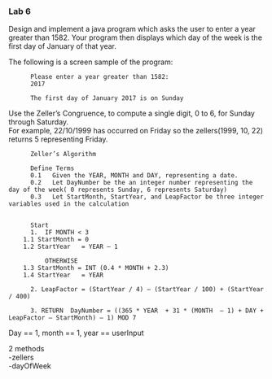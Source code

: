 ### Lab 6

Design and implement a java program which asks the user to enter a year greater than 1582. Your program then displays which day of the week is the first day of January of that year.

The following is a screen sample of the program:

          Please enter a year greater than 1582:
          2017

          The first day of January 2017 is on Sunday



Use the Zeller’s Congruence, to compute a single digit, 0 to 6, for Sunday through Saturday.  
For example, 22/10/1999 has occurred on Friday so the zellers(1999, 10, 22) returns 5 representing Friday.


          Zeller’s Algorithm

          Define Terms
          0.1	Given the YEAR, MONTH and DAY, representing a date.
          0.2	Let DayNumber be the an integer number representing the day of the week( 0 represents Sunday, 6 represents Saturday) 
          0.3	Let StartMonth, StartYear, and LeapFactor be three integer variables used in the calculation
        
	
          Start
          1.  IF MONTH < 3  
		1.1 StartMonth = 0
		1.2 StartYear   = YEAR – 1 
  	  		    
              OTHERWISE
		1.3	StartMonth = INT (0.4 * MONTH + 2.3)
		1.4 StartYear   = YEAR

          2. LeapFactor = (StartYear / 4) – (StartYear / 100) + (StartYear / 400)

          3. RETURN  DayNumber = ((365 * YEAR  + 31 * (MONTH  – 1) + DAY +  LeapFactor – StartMonth) – 1) MOD 7 

 

Day == 1, month == 1, year == userInput  
  
  
2 methods  
-zellers  
-dayOfWeek
